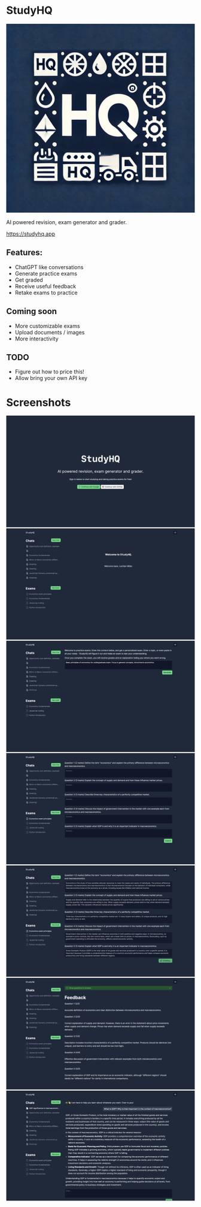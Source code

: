 # StudyHQ

![](./screenshots/logo.png)

AI powered revision, exam generator and grader. 

https://studyhq.app

## Features:

- ChatGPT like conversations
- Generate practice exams
- Get graded
- Receive useful feedback
- Retake exams to practice


## Coming soon

- More customizable exams
- Upload documents / images
- More interactivity

## TODO

- Figure out how to price this! 
- Allow bring your own API key

# Screenshots

![](./screenshots/1.png)
![](./screenshots/2.png)
![](./screenshots/3.png)
![](./screenshots/4.png)
![](./screenshots/5.png)
![](./screenshots/6.png)
![](./screenshots/7.png)
